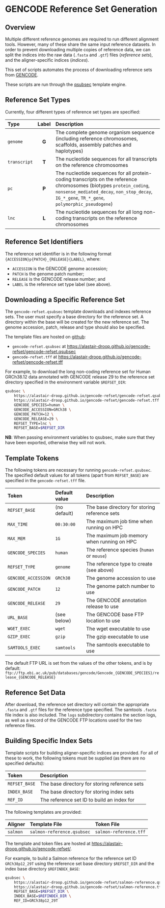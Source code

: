 # GENCODE Reference Set Generation

## Overview

Multiple different reference genomes are required to run different alignment tools. However, many of these share the same input reference datasets. In order to prevent downloading multiple copies of reference data, we can split the indices into the raw data (`.fasta` and `.gtf`) files (*reference sets*), and the aligner-specific indices (*indices*).

This set of scripts automates the process of downloading reference sets from [GENCODE](https://www.gencodegenes.org).

These scripts are run through the [qsubsec](https://github.com/alastair-droop/qsubsec) template engine.

## Reference Set Types

Currently, four different types of reference set types are specified:

Type | Label | Description
:----|:----:|:----
`genome` | **G** | The complete genome organism sequence (including reference chromosomes, scaffolds, assembly patches and haplotypes)
`transcript` | **T** | The nucleotide sequences for all transcripts on the reference chromosomes
`pc` | **P** | The nucleotide sequences for all protein-coding transcripts on the reference chromosomes (biotypes `protein_coding`, `nonsense_mediated_decay`, `non_stop_decay`, `IG_*_gene`, `TR_*_gene`, `polymorphic_pseudogene`)
`lnc` | **L** | The nucleotide sequences for all long non-coding transcripts on the reference chromosomes

## Reference Set Identifiers

The reference set identifier is in the following format `{ACCESSION}p{PATCH}_{RELEASE}{LABEL}`, where:

* `ACCESSION` is the GENCODE genome accession;
* `PATCH` is the genome patch number;
* `RELEASE` is the GENCODE release number; and
* `LABEL` is the reference set type label (see above).

## Downloading a Specific Reference Set

The `gencode-refset.qsubsec` template downloads and indexes reference sets. The user must specify a base directory for the reference set. A directory within the base will be created for the new reference set. The genome accession, patch, release and type should also be specified.

The template files are hosted on [github](https://alastair-droop.github.io/gencode-refset/):

* `gencode-refset.qsubsec` at <https://alastair-droop.github.io/gencode-refset/gencode-refset.qsubsec>
* `gencode-refset.tff` at <https://alastair-droop.github.io/gencode-refset/gencode-refset.tff>

For example, to download the long non-coding reference set for Human GRCh38.12 data annotated with GENCODE release 29 to the reference set directory specified in the environment variable `$REFSET_DIR`:

~~~bash
qsubsec \
    https://alastair-droop.github.io/gencode-refset/gencode-refset.qsubsec \
    https://alastair-droop.github.io/gencode-refset/gencode-refset.tff \
    GENCODE_SPECIES=human \
    GENCODE_ACCESSION=GRCh38 \
    GENCODE_PATCH=12 \
    GENCODE_RELEASE=29 \
    REFSET_TYPE=lnc \
    REFSET_BASE=$REFSET_DIR
~~~

**NB**: When passing environment variables to qsubsec, make sure that they have been exported, otherwise they will not work.

## Template Tokens

The following tokens are necessary for running `gencode-refset.qsubsec`. The specified default values for all tokens (apart from `REFSET_BASE`) are specified in the `gencode-refset.tff` file.

Token | Default value | Description
:-----|:--------------|:-----------
`REFSET_BASE` | (no default) | The base directory for storing reference sets
`MAX_TIME` | `00:30:00` | The maximum job time when running on HPC
`MAX_MEM` | `1G` | The maximum job memory when running on HPC
`GENCODE_SPECIES` | `human` | The reference species (`human` or `mouse`)
`REFSET_TYPE` | `genome` | The reference type to create (see above)
`GENCODE_ACCESSION` | `GRCh38` | The genome accession to use
`GENCODE_PATCH` | `12` | The genome patch number to use
`GENCODE_RELEASE` | `29` | The GENCODE annotation release to use
`URL_BASE` | (see below) | The GENCODE base FTP location to use
`WGET_EXEC` | `wget` | The wget executable to use
`GZIP_EXEC` | `gzip` | The gzip executable to use
`SAMTOOLS_EXEC` | `samtools` | The samtools executable to use

The default FTP URL is set from the values of the other tokens, and is by default:
`ftp://ftp.ebi.ac.uk/pub/databases/gencode/Gencode_{GENCODE_SPECIES}/release_{GENCODE_RELEASE}`

## Reference Set Data

After download, the reference set directory will contain the appropriate `.fasta` and `.gtf` files for the reference type specified. The samtools `.fasta` file index is also included. The `logs` subdirectory contains the section logs, as well as a record of the GENCODE FTP locations used for the two reference files.

## Building Specific Index Sets

Template scripts for building aligner-specific indices are provided. For all of these to work, the following tokens must be supplied (as there are no specified defaults):

Token | Description
:-----|:-----------
`REFSET_BASE` | The base directory for storing reference sets
`INDEX_BASE` | The base directory for storing index sets
`REF_ID` | The reference set ID to build an index for

The following templates are provided:

Aligner | Template File | Token File
:-------|:--------------|:----------
`salmon` | `salmon-reference.qsubsec` | `salmon-reference.tff`

The template and token files are hosted at <https://alastair-droop.github.io/gencode-refset/>.

For example, to build a Salmon reference for the reference set ID `GRCh38p12_29T` using the reference set base directory `$REFSET_DIR` and the index base directory `$REFINDEX_BASE`:

~~~bash
qsubsec \
    https://alastair-droop.github.io/gencode-refset/salmon-reference.qsubsec \
    https://alastair-droop.github.io/gencode-refset/salmon-reference.tff \
    REFSET_BASE=$REFSET_DIR \
    INDEX_BASE=$REFINDEX_DIR \
    REF_ID=GRCh38p12_29T
~~~
